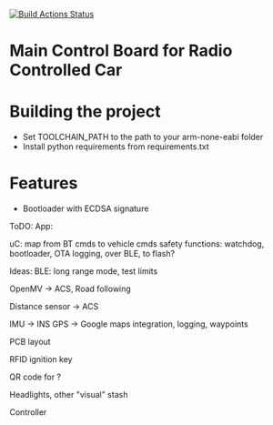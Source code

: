 [![Build Actions Status](https://github.com/ma89vik/rc_car_control_board/workflows/CMake/badge.svg)](https://github.com/ma89vik/rc_car_control_board/actions)
# Main Control Board for Radio Controlled Car

# Building the project
 * Set TOOLCHAIN_PATH to the path to your arm-none-eabi folder
 * Install python requirements from requirements.txt

# Features
 * Bootloader with ECDSA signature

ToDO: App:

uC: map from BT cmds to vehicle cmds safety functions: watchdog, bootloader, OTA logging, over BLE, to flash?

Ideas: BLE: long range mode, test limits

OpenMV -> ACS, Road following

Distance sensor -> ACS

IMU -> INS GPS -> Google maps integration, logging, waypoints

PCB layout

RFID ignition key

QR code for ?

Headlights, other "visual" stash

Controller
